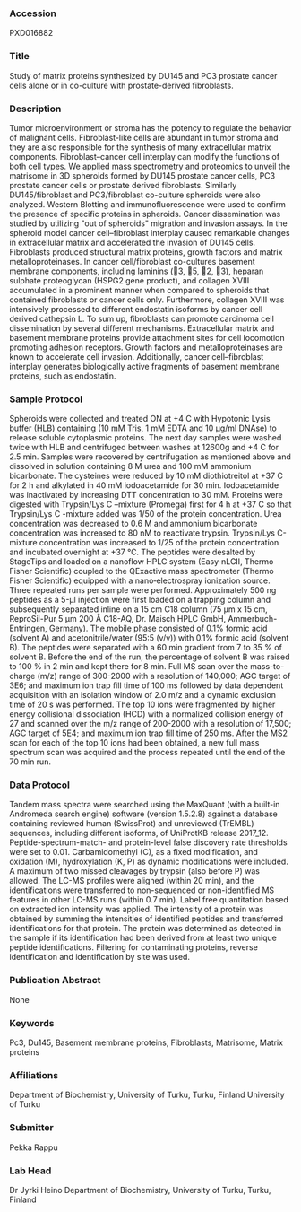 ### Accession
PXD016882

### Title
Study of matrix proteins synthesized by DU145 and PC3 prostate cancer cells alone or in co-culture with prostate-derived fibroblasts.

### Description
Tumor microenvironment or stroma has the potency to regulate the behavior of malignant cells. Fibroblast-like cells are abundant in tumor stroma and they are also responsible for the synthesis of many extracellular matrix components. Fibroblast–cancer cell interplay can modify the functions of both cell types.   We applied mass spectrometry and proteomics to unveil the matrisome in 3D spheroids formed by DU145 prostate cancer cells, PC3 prostate cancer cells or prostate derived fibroblasts. Similarly DU145/fibroblast and PC3/fibroblast co-culture spheroids were also analyzed. Western Blotting and immunofluorescence were used to confirm the presence of specific proteins in spheroids. Cancer dissemination was studied by utilizing "out of spheroids" migration and invasion assays.  In the spheroid model cancer cell–fibroblast interplay caused remarkable changes in extracellular matrix and accelerated the invasion of DU145 cells. Fibroblasts produced structural matrix proteins, growth factors and matrix metalloproteinases. In cancer cell/fibroblast co-cultures basement membrane components, including laminins (3, 5, 2, 3), heparan sulphate proteoglycan (HSPG2 gene product), and collagen XVIII accumulated in a prominent manner when compared to spheroids that contained fibroblasts or cancer cells only. Furthermore, collagen XVIII was intensively processed to different endostatin isoforms by cancer cell derived cathepsin L.  To sum up, fibroblasts can promote carcinoma cell dissemination by several different mechanisms. Extracellular matrix and basement membrane proteins provide attachment sites for cell locomotion promoting adhesion receptors. Growth factors and metalloproteinases are known to accelerate cell invasion. Additionally, cancer cell–fibroblast interplay generates biologically active fragments of basement membrane proteins, such as endostatin.

### Sample Protocol
Spheroids were collected and treated ON at +4 C with Hypotonic Lysis buffer (HLB) containing (10 mM Tris, 1 mM EDTA and 10 µg/ml DNAse) to release soluble cytoplasmic proteins. The next day samples were washed twice with HLB and centrifuged between washes at 12600g and +4 C for 2.5 min. Samples were recovered by centrifugation as mentioned above and dissolved in solution containing 8 M urea and 100 mM ammonium bicarbonate. The cysteines were reduced by 10 mM diothiotreitol at +37 C for 2 h and alkylated in 40 mM iodoacetamide for 30 min. Iodoacetamide was inactivated by increasing DTT concentration to 30 mM. Proteins were digested with Trypsin/Lys C –mixture (Promega) first for 4 h at +37 C so that Trypsin/Lys C -mixture added was 1/50 of the protein concentration. Urea concentration was decreased to 0.6 M and ammonium bicarbonate concentration was increased to 80 nM to reactivate trypsin. Trypsin/Lys C-mixture concentration was increased to 1/25 of the protein concentration and incubated overnight at +37 °C. The peptides were desalted by StageTips and loaded on a nanoflow HPLC system (Easy‐nLCII, Thermo Fisher Scientific) coupled to the QExactive mass spectrometer (Thermo Fisher Scientific) equipped with a nano‐electrospray ionization source. Three repeated runs per sample were performed.  Approximately 500 ng peptides as a 5-µl injection were first loaded on a trapping column and subsequently separated inline on a 15 cm C18 column (75 µm x 15 cm, ReproSil-Pur 5 µm 200 Å C18-AQ, Dr. Maisch HPLC GmbH, Ammerbuch-Entringen, Germany). The mobile phase consisted of 0.1% formic acid (solvent A) and acetonitrile/water (95:5 (v/v)) with 0.1% formic acid (solvent B). The peptides were separated with a 60 min gradient from 7 to 35 % of solvent B. Before the end of the run, the percentage of solvent B was raised to 100 % in 2 min and kept there for 8 min. Full MS scan over the mass-to-charge (m/z) range of 300-2000 with a resolution of 140,000; AGC target of 3E6; and maximum ion trap fill time of 100 ms followed by data dependent acquisition with an isolation window of 2.0 m/z and a dynamic exclusion time of 20 s was performed. The top 10 ions were fragmented by higher energy collisional dissociation (HCD) with a normalized collision energy of 27 and scanned over the m/z range of 200-2000 with a resolution of 17,500; AGC target of 5E4; and maximum ion trap fill time of 250 ms.  After the MS2 scan for each of the top 10 ions had been obtained, a new full mass spectrum scan was acquired and the process repeated until the end of the 70 min run.

### Data Protocol
Tandem mass spectra were searched using the MaxQuant (with a built-in Andromeda search engine) software (version 1.5.2.8) against a database containing reviewed human (SwissProt) and unreviewed (TrEMBL) sequences, including different isoforms, of UniProtKB release 2017_12. Peptide-spectrum-match- and protein-level false discovery rate thresholds were set to 0.01. Carbamidomethyl (C), as a fixed modification, and oxidation (M), hydroxylation (K, P) as dynamic modifications were included. A maximum of two missed cleavages by trypsin (also before P) was allowed. The LC-MS profiles were aligned (within 20 min), and the identifications were transferred to non-sequenced or non-identified MS features in other LC-MS runs (within 0.7 min). Label free quantitation based on extracted ion intensity was applied. The intensity of a protein was obtained by summing the intensities of identified peptides and transferred identifications for that protein. The protein was determined as detected in the sample if its identification had been derived from at least two unique peptide identifications. Filtering for contaminating proteins, reverse identification and identification by site was used.

### Publication Abstract
None

### Keywords
Pc3, Du145, Basement membrane proteins, Fibroblasts, Matrisome, Matrix proteins

### Affiliations
Department of Biochemistry, University of Turku, Turku, Finland
University of Turku

### Submitter
Pekka Rappu

### Lab Head
Dr Jyrki Heino
Department of Biochemistry, University of Turku, Turku, Finland


